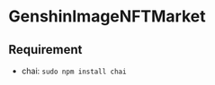 # GenshinImageNFTMarket

## Requirement
- chai: `sudo npm install chai`
<!-- - hardhat: `sudo npm install hardhat` -->